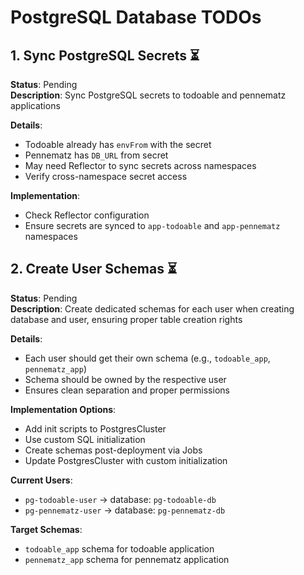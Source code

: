# PostgreSQL Database TODOs

## 1. Sync PostgreSQL Secrets ⏳
**Status**: Pending  
**Description**: Sync PostgreSQL secrets to todoable and pennematz applications

**Details**:
- Todoable already has `envFrom` with the secret
- Pennematz has `DB_URL` from secret  
- May need Reflector to sync secrets across namespaces
- Verify cross-namespace secret access

**Implementation**: 
- Check Reflector configuration
- Ensure secrets are synced to `app-todoable` and `app-pennematz` namespaces

## 2. Create User Schemas ⏳
**Status**: Pending  
**Description**: Create dedicated schemas for each user when creating database and user, ensuring proper table creation rights

**Details**:
- Each user should get their own schema (e.g., `todoable_app`, `pennematz_app`)
- Schema should be owned by the respective user
- Ensures clean separation and proper permissions

**Implementation Options**:
- Add init scripts to PostgresCluster
- Use custom SQL initialization  
- Create schemas post-deployment via Jobs
- Update PostgresCluster with custom initialization

**Current Users**:
- `pg-todoable-user` → database: `pg-todoable-db`
- `pg-pennematz-user` → database: `pg-pennematz-db`

**Target Schemas**:
- `todoable_app` schema for todoable application
- `pennematz_app` schema for pennematz application
